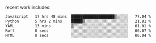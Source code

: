 
<!--<img width="1415" height="100" alt="blu" src="https://github.com/rdsilva01/rdsilva01/assets/101207588/deb060e5-d035-4f09-b511-e3f50605b207">-->

<!-- \> Enthusiastic about developing and building solutions <br>
\> Computer Science and Engineering @ UBI -->

<!-- <a href="https://www.rodrigosilva.live/">personal website</a> 🏁 -->

<!-- ![](https://komarev.com/ghpvc/?username=rdsilva01) -->

recent work includes:
<!--START_SECTION:waka-->

```txt
JavaScript   17 hrs 48 mins  ███████████████████▒░░░░░   77.04 %
Python       5 hrs 2 mins    █████▒░░░░░░░░░░░░░░░░░░░   21.81 %
YAML         13 mins         ▒░░░░░░░░░░░░░░░░░░░░░░░░   01.01 %
Roff         0 secs          ░░░░░░░░░░░░░░░░░░░░░░░░░   00.07 %
HTML         0 secs          ░░░░░░░░░░░░░░░░░░░░░░░░░   00.04 %
```

<!--END_SECTION:waka-->

